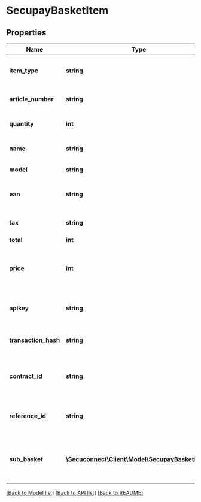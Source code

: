 # SecupayBasketItem

## Properties
Name | Type | Description | Notes
------------ | ------------- | ------------- | -------------
**item_type** | **string** | Category of item | [optional] [default to 'article']
**article_number** | **string** | Article number of item | [optional] 
**quantity** | **int** | Quantity of articles in item | [optional] 
**name** | **string** | Descriptive name of item | [optional] 
**model** | **string** | Model of item | [optional] 
**ean** | **string** | EAN, European Article Number | [optional] 
**tax** | **string** | Applicable tax in percentages | [optional] 
**total** | **int** | Total price | [optional] 
**price** | **int** | Price of single article, if item is of article category | [optional] 
**apikey** | **string** | Special param for stakeholder payments | [optional] 
**transaction_hash** | **string** | Special param for payout payments | [optional] 
**contract_id** | **string** | Contract id - Special param for stakeholder payments | [optional] 
**reference_id** | **string** | Reference id - must be unique for the entire basket | [optional] 
**sub_basket** | [**\Secuconnect\Client\Model\SecupayBasketItem[]**](SecupayBasketItem.md) | Mixed-Basket: All basket items for one merchant. | [optional] 

[[Back to Model list]](../README.md#documentation-for-models) [[Back to API list]](../README.md#documentation-for-api-endpoints) [[Back to README]](../README.md)


